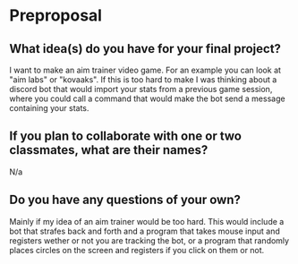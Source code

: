 # Preproposal

## What idea(s) do you have for your final project?
I want to make an aim trainer video game. For an example you can look at "aim labs" or "kovaaks". If this is too hard to make I was thinking about a discord bot that would import your stats from a previous game session, where you could call a command that would make the bot send a message containing your stats.


## If you plan to collaborate with one or two classmates, what are their names?
N/a


## Do you have any questions of your own?
Mainly if my idea of an aim trainer would be too hard. This would include a bot that strafes back and forth and a program that takes mouse input and registers wether or not you are tracking the bot, or a program that randomly places circles on the screen and registers if you click on them or not.

